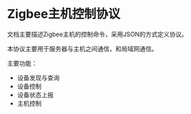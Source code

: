 # Zigbee主机控制协议

文档主要描述Zigbee主机的控制命令，采用JSON的方式定义协议。

本协议主要用于服务器与主机之间通信，和局域网通信。

主要功能：

* 设备发现与查询
* 设备控制
* 设备状态上报
* 主机控制



